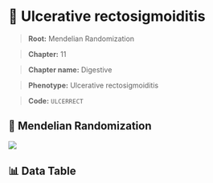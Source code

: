 # 🧪 Ulcerative rectosigmoiditis

> **Root:** Mendelian Randomization

> **Chapter:** 11  

> **Chapter name:** Digestive

> **Phenotype:** Ulcerative rectosigmoiditis  

> **Code:** `ULCERRECT`

## 🧬 Mendelian Randomization  

<img src="/MR/Figures/Forward/ULCERRECT.png"/>

## 📊 Data Table

<CsvTableMRF src="/public/MR/Data/Forward/ULCERRECT.csv"/>
